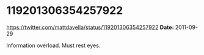 # 119201306354257922
https://twitter.com/mattdavella/status/119201306354257922
**Date:** 2011-09-29

Information overload. Must rest eyes.
